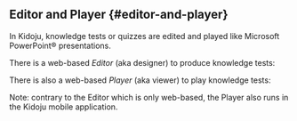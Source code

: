 ## Editor and Player {#editor-and-player}

In Kidoju, knowledge tests or quizzes are edited and played like Microsoft PowerPoint® presentations.

There is a web-based _Editor_ (aka designer) to produce knowledge tests:

There is also a web-based _Player_ (aka viewer) to play knowledge tests:

Note: contrary to the Editor which is only web-based, the Player also runs in the Kidoju mobile application.